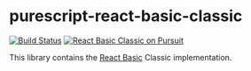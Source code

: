 # purescript-react-basic-classic

[![Build Status](https://github.com/lumihq/purescript-react-basic-classic/actions/workflows/ci.yml/badge.svg)](https://github.com/lumihq/purescript-react-basic-classic/actions/workflows/ci.yml)
<a href="https://pursuit.purescript.org/packages/purescript-react-basic-classic">
  <img src="https://pursuit.purescript.org/packages/purescript-react-basic-classic/badge"
       alt="React Basic Classic on Pursuit">
  </img>
</a>

This library contains the [React Basic](https://github.com/lumihq/purescript-react-basic) Classic implementation.
